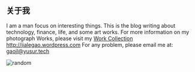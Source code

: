 <!-- ---
title: 关于我
date: 2019-11-27 12:33:05
--- -->

## 关于我
I am a man focus on interesting things. This is the blog writing about technology, finance, life, and some art works. 
For more information on my photograph Works, please visit my [Work Collection](http:jialegao.wordpress.com) <http://jialegao.wordpress.com>
For any problem, please email me at: <gaojl@yusur.tech>


![random](https://source.unsplash.com/random/1080x768)